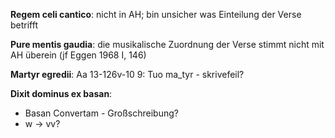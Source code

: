 <b>Regem celi cantico</b>: nicht in AH; bin unsicher was Einteilung der Verse betrifft

<b>Pure mentis gaudia</b>: die musikalische Zuordnung der Verse stimmt nicht mit AH überein (jf Eggen 1968 I, 146)


<b>Martyr egredii</b>: Aa 13-126v-10 9: Tuo ma_tyr - skrivefeil?

<b>Dixit dominus ex basan</b>:
- Basan Convertam - Großschreibung?
- w -> vv?
